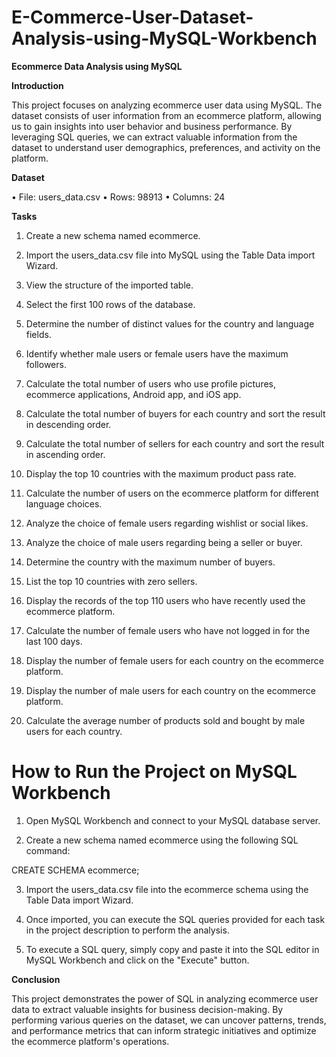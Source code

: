 # E-Commerce-User-Dataset-Analysis-using-MySQL-Workbench

**Ecommerce Data Analysis using MySQL**

**Introduction**

This project focuses on analyzing ecommerce user data using MySQL. The dataset consists of user information from an ecommerce platform, allowing us to gain insights into user behavior and business performance. By leveraging SQL queries, we can extract valuable information from the dataset to understand user demographics, preferences, and activity on the platform.


**Dataset**

•	File: users_data.csv
•	Rows: 98913
•	Columns: 24


**Tasks**

1.	Create a new schema named ecommerce.
   
2.	Import the users_data.csv file into MySQL using the Table Data import Wizard.
   
3.	View the structure of the imported table.
   
4.	Select the first 100 rows of the database.
   
5.	Determine the number of distinct values for the country and language fields.
   
6.	Identify whether male users or female users have the maximum followers.
    
7.	Calculate the total number of users who use profile pictures, ecommerce applications, Android app, and iOS app.
    
8.	Calculate the total number of buyers for each country and sort the result in descending order.
    
9.	Calculate the total number of sellers for each country and sort the result in ascending order.
    
10.	Display the top 10 countries with the maximum product pass rate.
    
20.	Calculate the number of users on the ecommerce platform for different language choices.
    
22.	Analyze the choice of female users regarding wishlist or social likes.
    
24.	Analyze the choice of male users regarding being a seller or buyer.
    
26.	Determine the country with the maximum number of buyers.
    
28.	List the top 10 countries with zero sellers.
    
30.	Display the records of the top 110 users who have recently used the ecommerce platform.
    
32.	Calculate the number of female users who have not logged in for the last 100 days.
    
34.	Display the number of female users for each country on the ecommerce platform.
    
36.	Display the number of male users for each country on the ecommerce platform.
    
38.	Calculate the average number of products sold and bought by male users for each country.
    
# How to Run the Project on MySQL Workbench

1.	Open MySQL Workbench and connect to your MySQL database server.
   
2.	Create a new schema named ecommerce using the following SQL command:
   
CREATE SCHEMA ecommerce; 

3.	Import the users_data.csv file into the ecommerce schema using the Table Data import Wizard.
   
4.	Once imported, you can execute the SQL queries provided for each task in the project description to perform the analysis.
   
5.	To execute a SQL query, simply copy and paste it into the SQL editor in MySQL Workbench and click on the "Execute" button.
    
**Conclusion**

This project demonstrates the power of SQL in analyzing ecommerce user data to extract valuable insights for business decision-making. By performing various queries on the dataset, we can uncover patterns, trends, and performance metrics that can inform strategic initiatives and optimize the ecommerce platform's operations.

